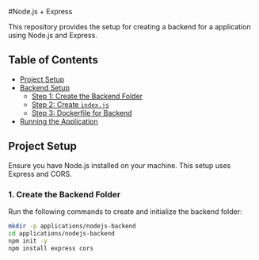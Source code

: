 #Node.js + Express

This repository provides the setup for creating a backend for a application using Node.js and Express.

## Table of Contents
- [Project Setup](#project-setup)
- [Backend Setup](#backend-setup)
  - [Step 1: Create the Backend Folder](#step-1-create-the-backend-folder)
  - [Step 2: Create `index.js`](#step-2-create-indexjs)
  - [Step 3: Dockerfile for Backend](#step-3-dockerfile-for-backend)
- [Running the Application](#running-the-application)

## Project Setup

Ensure you have Node.js installed on your machine. This setup uses Express and CORS.

### 1. Create the Backend Folder

Run the following commands to create and initialize the backend folder:

```bash
mkdir -p applications/nodejs-backend
cd applications/nodejs-backend
npm init -y
npm install express cors
